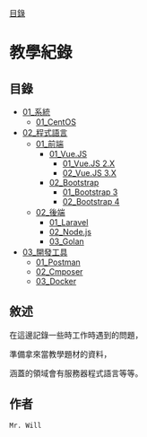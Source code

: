 [目錄](README.md)

# 教學紀錄

## **目錄**
+ [01_系統](01_系統/README.md)
    + [01_CentOS](01_系統/01_CentOS/README.md)
+ [02_程式語言](02_程式語言/README.md)
    + [01_前端](02_程式語言/01_前端/README.md)
        + [01_Vue.JS](02_程式語言/01_前端/01_VueJS/README.md)
            + [01_Vue.JS 2.X](02_程式語言/01_前端/01_VueJS/01_VueJS2/README.md)
            + [02_Vue.JS 3.X](02_程式語言/01_前端/01_VueJS/02_VueJS3/README.md)
        + [02_Bootstrap](02_程式語言/01_前端/02_Bootstrap/README.md)
            + [01_Bootstrap 3](02_程式語言/01_前端/02_Bootstrap/01_Bootstrap3/README.md)
            + [02_Bootstrap 4](02_程式語言/01_前端/02_Bootstrap/02_Bootstrap4/README.md)
    + [02_後端](02_程式語言/02_後端/README.md)
        + [01_Laravel](02_程式語言/02_後端/01_Laravel/README.md)
        + [02_Node.js](02_程式語言/02_後端/02_NodeJS/README.md)
        + [03_Golan](02_程式語言/02_後端/03_Golan/README.md)
+ [03_開發工具](03_開發工具/README.md)
    + [01_Postman](03_開發工具/01_Postman/README.md)
    + [02_Cmposer](03_開發工具/02_Cmposer/README.md)
    + [03_Docker](03_開發工具/03_Docker/README.md)

## **敘述**
在這邊記錄一些時工作時遇到的問題，

準備拿來當教學題材的資料，

涵蓋的領域會有服務器程式語言等等。

## **作者**
`Mr. Will`

